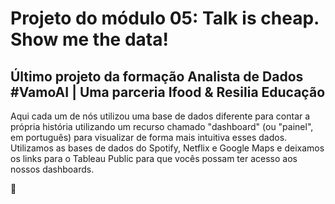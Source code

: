 # Projeto do módulo 05: Talk is cheap. Show me the data!

## Último projeto da formação Analista de Dados #VamoAI | Uma parceria Ifood & Resilia Educação

Aqui cada um de nós utilizou uma base de dados diferente para contar a própria história utilizando um recurso chamado "dashboard" (ou "painel", em português) para visualizar de forma mais intuitiva esses dados.
Utilizamos as bases de dados do Spotify, Netflix e Google Maps e deixamos os links para o Tableau Public para que vocês possam ter acesso aos nossos dashboards.

💙
